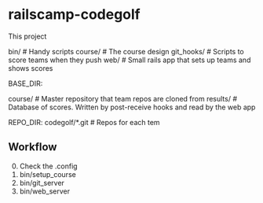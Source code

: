 railscamp-codegolf
==================

This project

  bin/          # Handy scripts
  course/       # The course design
  git_hooks/    # Scripts to score teams when they push
  web/          # Small rails app that sets up teams and shows scores


BASE_DIR:

  course/       # Master repository that team repos are cloned from
  results/      # Database of scores. Written by post-receive hooks and read by the web app

REPO_DIR:
  codegolf/*.git # Repos for each tem


## Workflow

  0. Check the .config
  0. bin/setup_course
  0. bin/git_server
  0. bin/web_server

